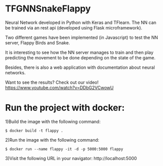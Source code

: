 # TFGNNSnakeFlappy
Neural Network developed in Python with Keras and TFlearn. The NN can be trained via an rest api (developed using Flask microframework). 

Two different games have been implemented (in Javascript) to test the NN server, Flappy Birds and Snake. 

It is interesting to see how the NN server manages to train and then play predicting the movement to be done depending on the state of the game. 

Besides, there is also a web application with documentation about neural networks.

Want to see the results? Check out our video! https://www.youtube.com/watch?v=DDbG2VCwowU


# Run the project with docker:
1)Build the image with the following command:
  
`$ docker build -t flappy .`
  

2)Run the image with the following command:
  
`$ docker run --name flappy -it -d -p 5000:5000 flappy`

3)Visit the following URL in your navigator: http://localhost:5000
